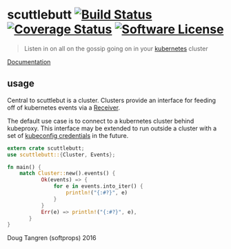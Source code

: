 # scuttlebutt [![Build Status](https://travis-ci.org/softprops/scuttlebutt.svg?branch=master)](https://travis-ci.org/softprops/scuttlebutt) [![Coverage Status](https://coveralls.io/repos/github/softprops/scuttlebutt/badge.svg)](https://coveralls.io/github/softprops/scuttlebutt) [![Software License](https://img.shields.io/badge/license-MIT-brightgreen.svg)](LICENSE)

> Listen in on all on the gossip going on in your [kubernetes](http://kubernetes.io/) cluster

[Documentation](https://softprops.github.io/scuttlebutt)

## usage

Central to scuttlebut is a cluster. Clusters provide an interface for feeding off of kubernetes events
via a [Receiver](https://doc.rust-lang.org/std/sync/mpsc/struct.Receiver.html).

The default use case is to connect to a kubernetes cluster behind kubeproxy. This interface may be extended to run
outside a cluster with a set of [kubeconfig credentials](https://github.com/softprops/kubecfg) in the future.

```rust
extern crate scuttlebutt;
use scuttlebutt::{Cluster, Events};

fn main() {
    match Cluster::new().events() {
           Ok(events) => {
               for e in events.into_iter() {
                   println!("{:#?}", e)
               }
           }
           Err(e) => println!("{:#?}", e),
       }
}
```

Doug Tangren (softprops) 2016
